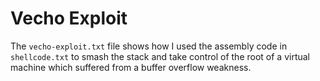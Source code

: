 # Vecho Exploit
The `vecho-exploit.txt` file shows how I used the assembly code in `shellcode.txt` to smash the stack and take control of the root of a virtual machine which suffered from a buffer overflow weakness.


